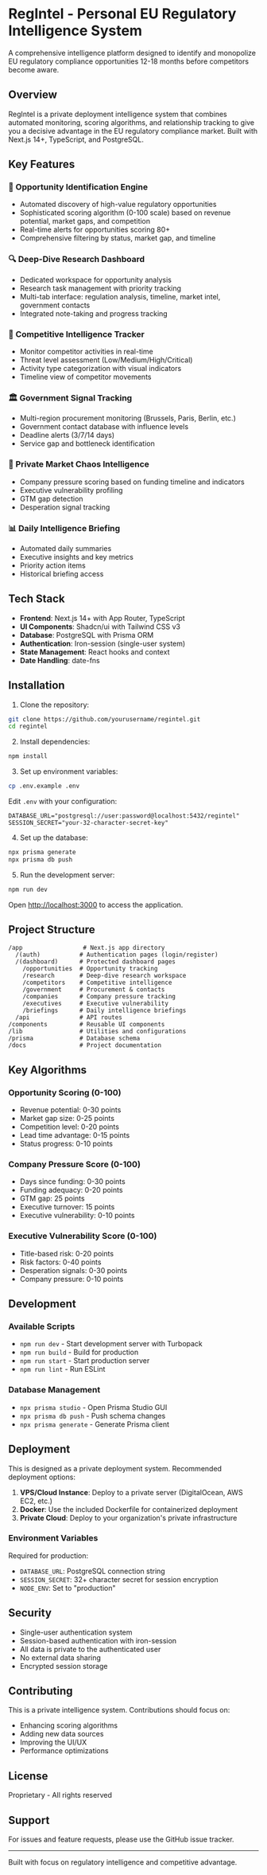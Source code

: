# RegIntel - Personal EU Regulatory Intelligence System

A comprehensive intelligence platform designed to identify and monopolize EU regulatory compliance opportunities 12-18 months before competitors become aware.

## Overview

RegIntel is a private deployment intelligence system that combines automated monitoring, scoring algorithms, and relationship tracking to give you a decisive advantage in the EU regulatory compliance market. Built with Next.js 14+, TypeScript, and PostgreSQL.

## Key Features

### 🎯 Opportunity Identification Engine
- Automated discovery of high-value regulatory opportunities
- Sophisticated scoring algorithm (0-100 scale) based on revenue potential, market gaps, and competition
- Real-time alerts for opportunities scoring 80+
- Comprehensive filtering by status, market gap, and timeline

### 🔍 Deep-Dive Research Dashboard
- Dedicated workspace for opportunity analysis
- Research task management with priority tracking
- Multi-tab interface: regulation analysis, timeline, market intel, government contacts
- Integrated note-taking and progress tracking

### 👥 Competitive Intelligence Tracker
- Monitor competitor activities in real-time
- Threat level assessment (Low/Medium/High/Critical)
- Activity type categorization with visual indicators
- Timeline view of competitor movements

### 🏛️ Government Signal Tracking
- Multi-region procurement monitoring (Brussels, Paris, Berlin, etc.)
- Government contact database with influence levels
- Deadline alerts (3/7/14 days)
- Service gap and bottleneck identification

### 💼 Private Market Chaos Intelligence
- Company pressure scoring based on funding timeline and indicators
- Executive vulnerability profiling
- GTM gap detection
- Desperation signal tracking

### 📊 Daily Intelligence Briefing
- Automated daily summaries
- Executive insights and key metrics
- Priority action items
- Historical briefing access

## Tech Stack

- **Frontend**: Next.js 14+ with App Router, TypeScript
- **UI Components**: Shadcn/ui with Tailwind CSS v3
- **Database**: PostgreSQL with Prisma ORM
- **Authentication**: Iron-session (single-user system)
- **State Management**: React hooks and context
- **Date Handling**: date-fns

## Installation

1. Clone the repository:
```bash
git clone https://github.com/yourusername/regintel.git
cd regintel
```

2. Install dependencies:
```bash
npm install
```

3. Set up environment variables:
```bash
cp .env.example .env
```

Edit `.env` with your configuration:
```
DATABASE_URL="postgresql://user:password@localhost:5432/regintel"
SESSION_SECRET="your-32-character-secret-key"
```

4. Set up the database:
```bash
npx prisma generate
npx prisma db push
```

5. Run the development server:
```bash
npm run dev
```

Open [http://localhost:3000](http://localhost:3000) to access the application.

## Project Structure

```
/app                 # Next.js app directory
  /(auth)           # Authentication pages (login/register)
  /(dashboard)      # Protected dashboard pages
    /opportunities  # Opportunity tracking
    /research       # Deep-dive research workspace
    /competitors    # Competitive intelligence
    /government     # Procurement & contacts
    /companies      # Company pressure tracking
    /executives     # Executive vulnerability
    /briefings      # Daily intelligence briefings
  /api              # API routes
/components         # Reusable UI components
/lib                # Utilities and configurations
/prisma             # Database schema
/docs               # Project documentation
```

## Key Algorithms

### Opportunity Scoring (0-100)
- Revenue potential: 0-30 points
- Market gap size: 0-25 points
- Competition level: 0-20 points
- Lead time advantage: 0-15 points
- Status progress: 0-10 points

### Company Pressure Score (0-100)
- Days since funding: 0-30 points
- Funding adequacy: 0-20 points
- GTM gap: 25 points
- Executive turnover: 15 points
- Executive vulnerability: 0-10 points

### Executive Vulnerability Score (0-100)
- Title-based risk: 0-20 points
- Risk factors: 0-40 points
- Desperation signals: 0-30 points
- Company pressure: 0-10 points

## Development

### Available Scripts

- `npm run dev` - Start development server with Turbopack
- `npm run build` - Build for production
- `npm run start` - Start production server
- `npm run lint` - Run ESLint

### Database Management

- `npx prisma studio` - Open Prisma Studio GUI
- `npx prisma db push` - Push schema changes
- `npx prisma generate` - Generate Prisma client

## Deployment

This is designed as a private deployment system. Recommended deployment options:

1. **VPS/Cloud Instance**: Deploy to a private server (DigitalOcean, AWS EC2, etc.)
2. **Docker**: Use the included Dockerfile for containerized deployment
3. **Private Cloud**: Deploy to your organization's private infrastructure

### Environment Variables

Required for production:
- `DATABASE_URL`: PostgreSQL connection string
- `SESSION_SECRET`: 32+ character secret for session encryption
- `NODE_ENV`: Set to "production"

## Security

- Single-user authentication system
- Session-based authentication with iron-session
- All data is private to the authenticated user
- No external data sharing
- Encrypted session storage

## Contributing

This is a private intelligence system. Contributions should focus on:
- Enhancing scoring algorithms
- Adding new data sources
- Improving the UI/UX
- Performance optimizations

## License

Proprietary - All rights reserved

## Support

For issues and feature requests, please use the GitHub issue tracker.

---

Built with focus on regulatory intelligence and competitive advantage.